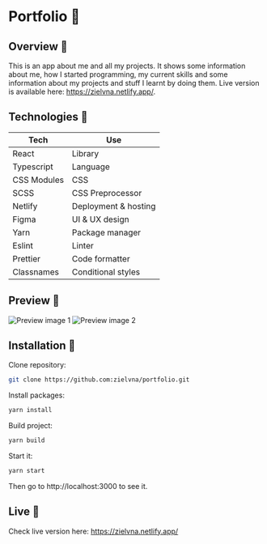 # Portfolio 📁

## Overview 📝

This is an app about me and all my projects. It shows some information about me, how I started programming, my current skills and some information about my projects and stuff I learnt by doing them. Live version is available here: https://zielvna.netlify.app/.

## Technologies 🔧

| Tech        | Use                  |
| ----------- | -------------------- |
| React       | Library              |
| Typescript  | Language             |
| CSS Modules | CSS                  |
| SCSS        | CSS Preprocessor     |
| Netlify     | Deployment & hosting |
| Figma       | UI & UX design       |
| Yarn        | Package manager      |
| Eslint      | Linter               |
| Prettier    | Code formatter       |
| Classnames  | Conditional styles   |

## Preview 👀

![Preview image 1](https://github.com/zielvna/portfolio/assets/102986585/5dec0211-6ce9-42aa-9612-f50068d12980)
![Preview image 2](https://github.com/zielvna/portfolio/assets/102986585/588c8a9f-9a7f-4afd-8bd0-561eb7ab6137)

## Installation 💾

Clone repository:

```bash
git clone https://github.com:zielvna/portfolio.git
```

Install packages:

```bash
yarn install
```

Build project:

```bash
yarn build
```

Start it:

```bash
yarn start
```

Then go to http://localhost:3000 to see it.

## Live 🔴

Check live version here: https://zielvna.netlify.app/
